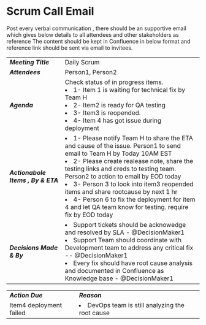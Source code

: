 # Scrum Call Email

Post every verbal communication , there should be an supportive email which gives below details to all attendees and other stakeholders as reference
The content should be kept in Confluence in below format and reference link should be sent via email to invitees. 

|  |  |
|---|---|
| ***Meeting Title***  | Daily Scrum |
| ***Attendees***| Person1, Person2 |
| ***Agenda*** | Check status of in progress items. <li> 1-  Item 1 is waiting for technical fix by Team H </li> <li> 2- Item2 is ready for QA testing</li><li> 3- Item3 is reopended.</li><li>4- Item 4 has got issue during deployment</li>  |
| ***Actionabole Items , By & ETA***    | <li>1- Please notify Team H to share the ETA and cause of the issue. Person1 to send email to Team H by Today 10AM EST </li>  <li>2- Please create realease note, share the testing links and creds to testing team. Person2 to action to email by EOD today </li>  <li>3- Person 3 to look into item3 reopended items and share rootcause by next 1 hr </li> <li>4- Person 6 to fix the deployment for item 4 and let QA team know for testing. require fix by EOD today</li> |
| ***Decisions Made & By*** | <li> Support tickets should be acknowedge and resolved by SLA - @DecisionMaker1  </li>  <li> Support Team should coordinate with Development team to address any critical fix -- @DecisionMaker1   </li>  <li> Every fix should have root cause analysis and documented in Confluence as Knowledge base - @DecisionMaker1  </li> |


|  |  |
|---|---|
| ***Action Due***  | ***Reason***| ***Due Date*** | ***Assigned to*** | ***New ETA*** |
| Item4 deployment failed|<li> DevOps team is still analyzing the root cause</li>| ***01-Feb-2024*** | Person1 | 10-Feb-2024 |
